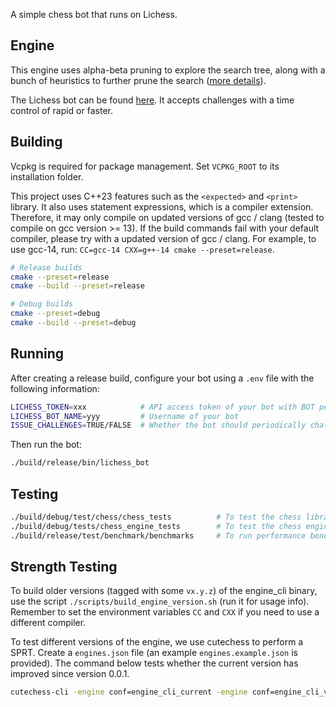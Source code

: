 A simple chess bot that runs on Lichess.

## Engine

This engine uses alpha-beta pruning to explore the search tree, along with a bunch of heuristics to further prune the search ([more details](docs/engine.md)).

The Lichess bot can be found [here](https://lichess.org/@/penguin_bot). It accepts challenges with a time control of rapid or faster.

## Building

Vcpkg is required for package management. Set `VCPKG_ROOT` to its installation folder.

This project uses C++23 features such as the `<expected>` and `<print>` library. It also uses statement expressions, which is a compiler extension. Therefore, it may only compile on updated versions of gcc / clang (tested to compile on gcc version >= 13). If the build commands fail with your default compiler, please try with a updated version of gcc / clang. For example, to use gcc-14, run: `CC=gcc-14 CXX=g++-14 cmake --preset=release`.

```bash
# Release builds
cmake --preset=release
cmake --build --preset=release

# Debug builds
cmake --preset=debug
cmake --build --preset=debug
```

## Running

After creating a release build, configure your bot using a `.env` file with the following information:

```bash
LICHESS_TOKEN=xxx            # API access token of your bot with BOT permissions
LICHESS_BOT_NAME=yyy         # Username of your bot
ISSUE_CHALLENGES=TRUE/FALSE  # Whether the bot should periodically challenge other bots
```

Then run the bot:

```bash
./build/release/bin/lichess_bot
```

## Testing

```bash
./build/debug/test/chess/chess_tests          # To test the chess library
./build/debug/tests/chess_engine_tests        # To test the chess engine
./build/release/test/benchmark/benchmarks     # To run performance benchmarks
```

## Strength Testing

To build older versions (tagged with some `vx.y.z`) of the engine_cli binary, use the script `./scripts/build_engine_version.sh` (run it for usage info). Remember to set the environment variables `CC` and `CXX` if you need to use a different compiler.

To test different versions of the engine, we use cutechess to perform a SPRT. Create a `engines.json` file (an example `engines.example.json` is provided). The command below tests whether the current version has improved since version 0.0.1.

```bash
cutechess-cli -engine conf=engine_cli_current -engine conf=engine_cli_v0.0.1 -each tc=10+0.1 -rounds 10000 -sprt elo0=0 elo1=5 alpha=0.05 beta=0.05 -concurrency 2 -openings file=<path_to_opening_book> -pgnout <path_to_write_pgns> -ratinginterval 10
```